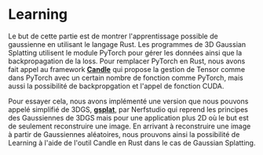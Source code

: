 # Learning

Le but de cette partie est de montrer l'apprentissage possible de gaussienne en utilisant le langage Rust.
Les programmes de 3D Gaussian Splatting utilisent le module PyTorch pour gérer les données ainsi que la backpropagation de la loss.
Pour remplacer PyTorch en Rust, nous avons fait appel au framework [**Candle**](https://github.com/huggingface/candle.git) qui propose la gestion de Tensor comme dans PyTorch avec un certain nombre de fonction comme PyTorch, mais aussi la possibilité de backpropgation et l'appel de fonction CUDA.

Pour essayer cela, nous avons implémenté une version que nous pouvons appelé simplifié de 3DGS, [**gsplat**](https://github.com/nerfstudio-project/gsplat.git), par Nerfstudio qui reprend les principes des Gaussiennes de 3DGS mais pour une application plus 2D où le but est de seulement reconstruire une image. En arrivant à reconstruire une image à partir de Gaussiennes aléatoires, nous prouvons ainsi la possibilité de Learning à l'aide de l'outil Candle en Rust dans le cas de Gaussian Splatting.
